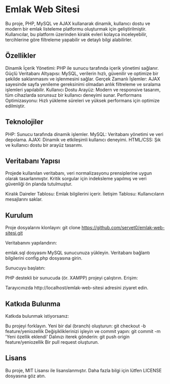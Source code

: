 # Emlak Web Sitesi
Bu proje, PHP, MySQL ve AJAX kullanarak dinamik, kullanıcı dostu ve modern bir emlak listeleme platformu oluşturmak için geliştirilmiştir. Kullanıcılar, bu platform üzerinden kiralık evleri kolayca inceleyebilir, tercihlerine göre filtreleme yapabilir ve detaylı bilgi alabilirler.

## Özellikler
Dinamik İçerik Yönetimi: PHP ile sunucu tarafında içerik yönetimi sağlanır.
Güçlü Veritabanı Altyapısı: MySQL, verilerin hızlı, güvenilir ve optimize bir şekilde saklanmasını ve işlenmesini sağlar.
Gerçek Zamanlı İşlemler: AJAX sayesinde sayfa yenileme gereksinimi olmadan anlık filtreleme ve sıralama işlemleri yapılabilir.
Kullanıcı Dostu Arayüz: Modern ve responsive tasarım, tüm cihazlarda sorunsuz bir kullanıcı deneyimi sunar.
Performans Optimizasyonu: Hızlı yükleme süreleri ve yüksek performans için optimize edilmiştir.

## Teknolojiler
PHP: Sunucu tarafında dinamik işlemler.
MySQL: Veritabanı yönetimi ve veri depolama.
AJAX: Dinamik ve etkileşimli kullanıcı deneyimi.
HTML/CSS: Şık ve kullanıcı dostu bir arayüz tasarımı.

## Veritabanı Yapısı
Projede kullanılan veritabanı, veri normalizasyonu prensiplerine uygun olarak tasarlanmıştır. Kritik sorgular için indeksleme yapılmış ve veri güvenliği ön planda tutulmuştur.

Kiralık Daireler Tablosu: Emlak bilgilerini içerir.
İletişim Tablosu: Kullanıcıların mesajlarını saklar.

## Kurulum
Proje dosyalarını klonlayın:
git clone https://github.com/servet0/emlak-web-sitesi.git

Veritabanını yapılandırın:

emlak.sql dosyasını MySQL sunucunuza yükleyin.
Veritabanı bağlantı bilgilerini config.php dosyasına girin.

Sunucuyu başlatın:

PHP destekli bir sunucuda (ör. XAMPP) projeyi çalıştırın.
Erişim:

Tarayıcınızda http://localhost/emlak-web-sitesi adresini ziyaret edin.

## Katkıda Bulunma
Katkıda bulunmak istiyorsanız:

Bu projeyi forklayın.
Yeni bir dal (branch) oluşturun: git checkout -b feature/yeniozellik
Değişikliklerinizi işleyin ve commit yapın: git commit -m 'Yeni özellik eklendi'
Dalınızı iterek gönderin: git push origin feature/yeniozellik
Bir pull request oluşturun.

## Lisans
Bu proje, MIT Lisansı ile lisanslanmıştır. Daha fazla bilgi için lütfen LICENSE dosyasına göz atın.
